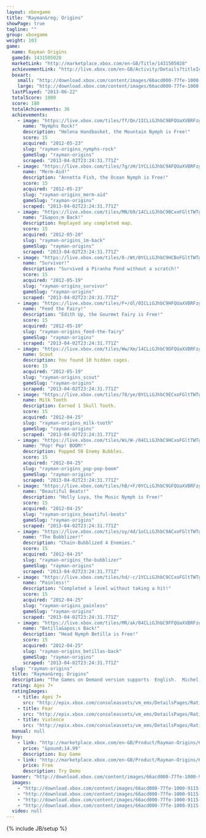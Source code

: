 ```yaml
---
layout: xboxgame
title: "Rayman&reg; Origins"
showPage: true
tagline: ""
group: xboxgame
weight: 103
game: 
  name: Rayman Origins
  gameId: 1431505028
  marketLink: "http://marketplace.xbox.com/en-GB/Title/1431505028"
  achievementLink: "http://live.xbox.com/en-GB/Activity/Details?titleId=1431505028"
  boxart: 
    small: "http://download.xbox.com/content/images/66acd000-77fe-1000-9115-d80255530884/1033/boxartsm.jpg"
    large: "http://download.xbox.com/content/images/66acd000-77fe-1000-9115-d80255530884/1033/boxartlg.jpg"
  lastPlayed: "2013-06-22"
  totalScore: 1000
  score: 180
  totalAchievements: 36
  achievements: 
    - image: "https://live.xbox.com/tiles/ff/Qn/1ICLiGJhbC9BFQUaXVBRFzg0L2FjaC8wLzUAAAAA5+fn+wj0Zg==.jpg"
      name: "Nymphs Rock!"
      description: "Helena Handbasket, the Mountain Nymph is Free!"
      score: 15
      acquired: "2012-05-23"
      slug: "rayman-origins_nymphs-rock"
      gameSlug: "rayman-origins"
      scraped: "2013-04-02T23:24:31.771Z"
    - image: "https://live.xbox.com/tiles/7g/zH/1YCLiGJhbC9AFQUaXVBRFzg0L2FjaC8wLzQAAAAA5+fn+ugM9Q==.jpg"
      name: "Merm-Aid!"
      description: "Annetta Fish, the Ocean Nymph is Free!"
      score: 15
      acquired: "2012-05-23"
      slug: "rayman-origins_merm-aid"
      gameSlug: "rayman-origins"
      scraped: "2013-04-02T23:24:31.771Z"
    - image: "https://live.xbox.com/tiles/MN/b9/14CLiGJhbC9BCxoFGltTWTg0L2FjaC8wLzE1AAAAAOfn5-jS1iw=.jpg"
      name: "I&apos;m Back!"
      description: Replayed any completed map.
      score: 15
      acquired: "2012-05-20"
      slug: "rayman-origins_im-back"
      gameSlug: "rayman-origins"
      scraped: "2013-04-02T23:24:31.771Z"
    - image: "https://live.xbox.com/tiles/8-/Wt/0YCLiGJhbC9HCBoFGltTWTg0L2FjaC8wLzIzAAAAAOfn5-6C9e8=.jpg"
      name: "Survivor!"
      description: "Survived a Piranha Pond without a scratch!"
      score: 15
      acquired: "2012-05-19"
      slug: "rayman-origins_survivor"
      gameSlug: "rayman-origins"
      scraped: "2013-04-02T23:24:31.771Z"
    - image: "https://live.xbox.com/tiles/F+/dl/0ICLiGJhbC9HFQUaXVBRFzg0L2FjaC8wLzMAAAAA5+fn-0rnDA==.jpg"
      name: "Feed the Fairy!"
      description: "Edith Up, the Gourmet Fairy is Free!"
      score: 15
      acquired: "2012-05-19"
      slug: "rayman-origins_feed-the-fairy"
      gameSlug: "rayman-origins"
      scraped: "2013-04-02T23:24:31.771Z"
    - image: "https://live.xbox.com/tiles/Ww/Xm/14CLiGJhbC9DFQUaXVBRFzg0L2FjaC8wLzcAAAAA5+fn+MkFQA==.jpg"
      name: Scout
      description: You found 10 hidden cages.
      score: 15
      acquired: "2012-05-19"
      slug: "rayman-origins_scout"
      gameSlug: "rayman-origins"
      scraped: "2013-04-02T23:24:31.771Z"
    - image: "https://live.xbox.com/tiles/78/ye/0YCLiGJhbC9ECxoFGltTWTg0L2FjaC8wLzEwAAAAAOfn5-6xzPM=.jpg"
      name: Milk Tooth
      description: Earned 1 Skull Tooth.
      score: 15
      acquired: "2012-04-25"
      slug: "rayman-origins_milk-tooth"
      gameSlug: "rayman-origins"
      scraped: "2013-04-02T23:24:31.771Z"
    - image: "https://live.xbox.com/tiles/Ws/W-/04CLiGJhbC9HCxoFGltTWTg0L2FjaC8wLzEzAAAAAOfn5-yQxUY=.jpg"
      name: "Pop! Pop! BOOM!"
      description: Popped 50 Enemy Bubbles.
      score: 15
      acquired: "2012-04-25"
      slug: "rayman-origins_pop-pop-boom"
      gameSlug: "rayman-origins"
      scraped: "2013-04-02T23:24:31.771Z"
    - image: "https://live.xbox.com/tiles/hB/+F/0YCLiGJhbC9GFQUaXVBRFzg0L2FjaC8wLzIAAAAA5+fn-qofnw==.jpg"
      name: "Beautiful Beats!"
      description: "Holly Luya, the Music Nymph is Free!"
      score: 15
      acquired: "2012-04-25"
      slug: "rayman-origins_beautiful-beats"
      gameSlug: "rayman-origins"
      scraped: "2013-04-02T23:24:31.771Z"
    - image: "https://live.xbox.com/tiles/oy/4d/1oCLiGJhbC9ACxoFGltTWTg0L2FjaC8wLzE0AAAAAOfn5-kyLr8=.jpg"
      name: "The Bubblizer!"
      description: "Chain-Bubblized 4 Enemies."
      score: 15
      acquired: "2012-04-25"
      slug: "rayman-origins_the-bubblizer"
      gameSlug: "rayman-origins"
      scraped: "2013-04-02T23:24:31.771Z"
    - image: "https://live.xbox.com/tiles/hd/-c/1YCLiGJhbC9CCxoFGltTWTg0L2FjaC8wLzE2AAAAAOfn5-rz35k=.jpg"
      name: "Painless!"
      description: "Completed a level without taking a hit!"
      score: 15
      acquired: "2012-04-25"
      slug: "rayman-origins_painless"
      gameSlug: "rayman-origins"
      scraped: "2013-04-02T23:24:31.771Z"
    - image: "https://live.xbox.com/tiles/MR/ak/04CLiGJhbC9FFQUaXVBRFzg0L2FjaC8wLzEAAAAA5+fn-IsWKg==.jpg"
      name: "Betilla&apos;s Back!"
      description: "Head Nymph Betilla is Free!"
      score: 15
      acquired: "2012-04-25"
      slug: "rayman-origins_betillas-back"
      gameSlug: "rayman-origins"
      scraped: "2013-04-02T23:24:31.771Z"
  slug: "rayman-origins"
  title: "Rayman&reg; Origins"
  description: "The Games on Demand version supports  English.  Michel Ancel, celebrated creator of Rayman&reg;, Beyond Good &amp; Evil&reg; and the Raving Rabbids&reg; returns to his roots to bring us Rayman&reg; Origins:  a new 4-player co-op comic adventure set in a lush, 2D world, teeming with unexpected secrets and outlandish enemies.  When the Glade of Dreams is overrun by &ldquo;nefurrious&rdquo; Darktoons, it is up to Rayman and his buddies Globox and the Teensies to save the day. Their challenge, restore peace to the Glade or witness their beloved home vanish like a bad dream...  A Massive Universe to Explore: Over 100 characters, 12 unique worlds and 60+ levels filled with countless secrets. Crazy Moves &amp; Gameplay: Unleash wild moves as you jump, punch, fly and slap your way through an adventure filled with action, platforming beat-&rsquo;em-up gameplay and slapstick comedy. Epic Boss Fights: Take on a giant pink monster with hundreds of eyes... A possessed, mountainous golem...  An evil daisy-cum-carnivorous plant...more!   4-Player, Jump-In/Jump-Out, Co-op Gameplay"
  rating: Ages 7+
  ratingImages: 
    - title: Ages 7+
      src: "http://epix.xbox.com/consoleassets/vm_ems/DetailsPages/RatingSystemID/14/default/Values/14002.png"
    - title: Fear
      src: "http://epix.xbox.com/consoleassets/vm_ems/DetailsPages/RatingSystemID/14/default/Descriptors/14003.png"
    - title: Violence
      src: "http://epix.xbox.com/consoleassets/vm_ems/DetailsPages/RatingSystemID/14/default/Descriptors/14005.png"
  manual: null
  buy: 
    - link: "http://marketplace.xbox.com/en-GB/Product/Rayman-Origins/66acd000-77fe-1000-9115-d80255530884?nosplash=1&amp;purchase=1&amp;DownloadType=Game"
      price: "&pound;14.99"
      description: Buy Game
    - link: "http://marketplace.xbox.com/en-GB/Product/Rayman-Origins/66acd000-77fe-1000-9115-d80255530884?nosplash=1&amp;purchase=1&amp;DownloadType=GameDemo"
      price: Free
      description: Try Demo
  banner: "http://download.xbox.com/content/images/66acd000-77fe-1000-9115-d80255530884/1033/banner.png"
  images: 
    - "http://download.xbox.com/content/images/66acd000-77fe-1000-9115-d80255530884/1033/screenlg1.jpg"
    - "http://download.xbox.com/content/images/66acd000-77fe-1000-9115-d80255530884/1033/screenlg2.jpg"
    - "http://download.xbox.com/content/images/66acd000-77fe-1000-9115-d80255530884/1033/screenlg3.jpg"
    - "http://download.xbox.com/content/images/66acd000-77fe-1000-9115-d80255530884/1033/screenlg4.jpg"
  video: null
---
```

{% include JB/setup %}